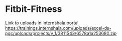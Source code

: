 # Fitbit-Fitness
Link to uploads in internshala portal
https://trainings.internshala.com/uploads/excel-ds-pgc/uploads/projects/v_1/3811543/6578a1a253680.zip
